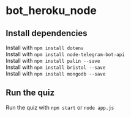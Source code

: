# bot_heroku_node

## Install dependencies
Install with `npm install dotenv` <br>
Install with `npm install node-telegram-bot-api` <br>
Install with `npm install palin --save` <br>
Install with `npm install bristol --save` <br>
Install with `npm install mongodb --save` <br>

## Run the quiz
Run the quiz with `npm start` or `node app.js`
